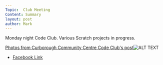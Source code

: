 ```yaml
---
Topic:  Club Meeting
Content: Summary
layout: post
author: Mark
---
```

Monday night Code Club. Various Scratch projects in progress.

[Photos from Curborough Community Centre Code Club's post](https://www.facebook.com/1481985248595237/posts/1494843050642790/)![ALT TEXT](https://scontent.fbhx6-1.fna.fbcdn.net/v/t1.18169-9/29572382_1494842877309474_6380773472357444986_n.jpg?stp=dst-jpg_p720x720&_nc_cat=104&ccb=1-7&_nc_sid=dd63ad&_nc_ohc=tkC9_21SGkIAX-rQLCK&_nc_ht=scontent.fbhx6-1.fna&edm=AKK4YLsEAAAA&oh=00_AfCsPSJeRwBaEP8iLETprLIf0-nHxczA4vJxkAoReJn5mw&oe=654E1648)

* [Facebook Link](https://www.facebook.com/1481985248595237/posts/1494843050642790/)


